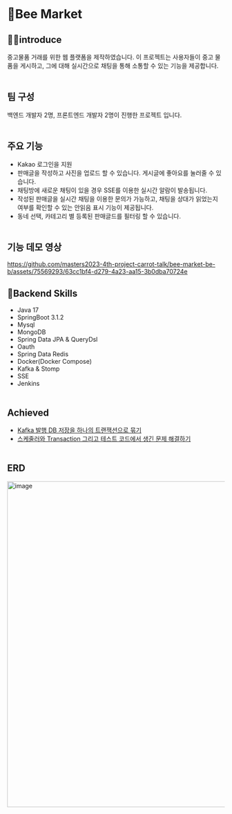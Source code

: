 # 🐝Bee Market
## 🙋‍♂️introduce
중고물품 거래를 위한 웹 플랫폼을 제작하였습니다. 이 프로젝트는 사용자들이 중고 물품을 게시하고, 그에 대해 실시간으로 채팅을 통해 소통할 수 있는 기능을 제공합니다.
<br></br>

## 팀 구성
백엔드 개발자 2명, 프론트엔드 개발자 2명이 진행한 프로젝트 입니다.
<br></br>

## 주요 기능
- Kakao 로그인을 지원
- 판매글을 작성하고 사진을 업로드 할 수 있습니다. 게시글에 좋아요를 눌러줄 수 있습니다.
- 채팅방에 새로운 채팅이 있을 경우 SSE를 이용한 실시간 알람이 발송됩니다.
- 작성된 판매글을 실시간 채팅을 이용한 문의가 가능하고, 채팅을 상대가 읽었는지 여부를 확인할 수 있는 안읽음 표시 기능이 제공됩니다.
- 동네 선택, 카테고리 별 등록된 판매글드를 필터링 할 수 있습니다.
<br></br>
## 기능 데모 영상
https://github.com/masters2023-4th-project-carrot-talk/bee-market-be-b/assets/75569293/63cc1bf4-d279-4a23-aa15-3b0dba70724e

## 🚀Backend Skills
- Java 17
- SpringBoot 3.1.2
- Mysql
- MongoDB
- Spring Data JPA & QueryDsl
- Oauth
- Spring Data Redis
- Docker(Docker Compose)
- Kafka & Stomp
- SSE
- Jenkins
<br></br>

## Achieved
- [Kafka 발행 DB 저장을 하나의 트랜잭션으로 묶기](https://viper1.tistory.com/59)
- [스케줄러와 Transaction 그리고 테스트 코드에서 생긴 문제 해결하기](https://viper1.tistory.com/58)
<br></br>

## ERD
<img width="754" alt="image" src="https://github.com/masters2023-4th-project-carrot-talk/bee-market-be-b/assets/75569293/dadac10d-5571-4e2d-b103-835b9a18acb7">
